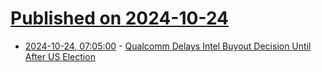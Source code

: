 # [Published on 2024-10-24](index.md)

* [2024-10-24, 07:05:00](https://soylentnews.org/article.pl?sid=24/10/23/1216238&from=rss) - [Qualcomm Delays Intel Buyout Decision Until After US Election](https://soylentnews.org/article.pl?sid=24/10/23/1216238&from=rss)
